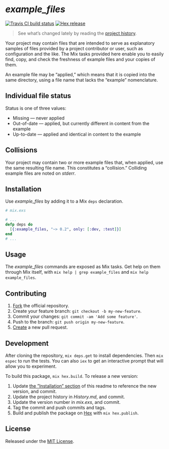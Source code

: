# _example_files_

[![Travis CI build status]][Travis-CI-build-status]
[![Hex release]           ][Hex-release]

> See what’s changed lately by reading the [project history][project-history].

Your project may contain files that are intended to serve as explanatory samples
of files provided by a project contributor or user, such as configuration and the
like. The Mix tasks provided here enable you to easily find, copy, and check the
freshness of example files and your copies of them.

An example file may be “applied,” which means that it is copied into the same
directory, using a file name that lacks the “example” nomenclature.

## Individual file status

Status is one of three values:

  * Missing — never applied
  * Out-of-date — applied, but currently different in content from the example
  * Up-to-date — applied and identical in content to the example

## Collisions

Your project may contain two or more example files that, when applied, use the
same resulting file name. This constitutes a “collision.” Colliding example files
are noted on _stderr_.

## Installation

Use _example_files_ by adding it to a Mix `deps` declaration.

```elixir
# mix.exs

# ...
defp deps do
  [{:example_files, "~> 0.2", only: [:dev, :test]}]
end
# ...
```

## Usage

The _example_files_ commands are exposed as Mix tasks. Get help on them through
Mix itself, with `mix help | grep example_files` and `mix help example_files`.

## Contributing

1. [Fork][fork-example_files] the official repository.
2. Create your feature branch: `git checkout -b my-new-feature`.
3. Commit your changes: `git commit -am 'Add some feature'`.
4. Push to the branch: `git push origin my-new-feature`.
5. [Create][compare-example_files-branches] a new pull request.

Development
-----------

After cloning the repository, `mix deps.get` to install dependencies. Then
`mix espec` to run the tests. You can also `iex` to get an interactive prompt
that will allow you to experiment.

To build this package, `mix hex.build`. To release a new version:

1. Update [the ”Installation” section](#installation) of this readme to reference
   the new version, and commit.
2. Update the project history in _History.md_, and commit.
3. Update the version number in _mix.exs_, and commit.
4. Tag the commit and push commits and tags.
5. Build and publish the package on [Hex](Hex-release) with `mix hex.publish`.

## License

Released under the [MIT License][MIT-License].

[Travis CI build status]: https://secure.travis-ci.org/njonsson/example_files.svg?branch=master
[Hex release]:            https://img.shields.io/hexpm/v/example_files.svg

[Travis-CI-build-status]:         http://travis-ci.org/njonsson/example_files                      "Travis CI build status for ‘example_files’"
[Hex-release]:                    https://hex.pm/packages/example_files                            "Hex release of ‘example_files’"
[project-history]:                https://github.com/njonsson/example_files/blob/master/History.md "‘example_files’ project history"
[fork-example_files]:             https://github.com/njonsson/example_files/fork                   "Fork the official repository of ‘example_files’"
[compare-example_files-branches]: https://github.com/njonsson/example_files/compare                "Compare branches of ‘example_files’ repositories"
[MIT-License]:                    http://github.com/njonsson/example_files/blob/master/License.md  "MIT License claim for ‘example_files’"
